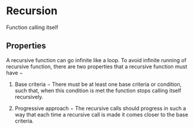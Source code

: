 # Recursion
Function calling itself
## Properties
A recursive function can go infinite like a loop. To avoid infinite running of recursive function, there are two properties that a recursive function must have −

1. Base criteria − There must be at least one base criteria or condition, such that, when this condition is met the function stops calling itself recursively.

2. Progressive approach − The recursive calls should progress in such a way that each time a recursive call is made it comes closer to the base criteria.
